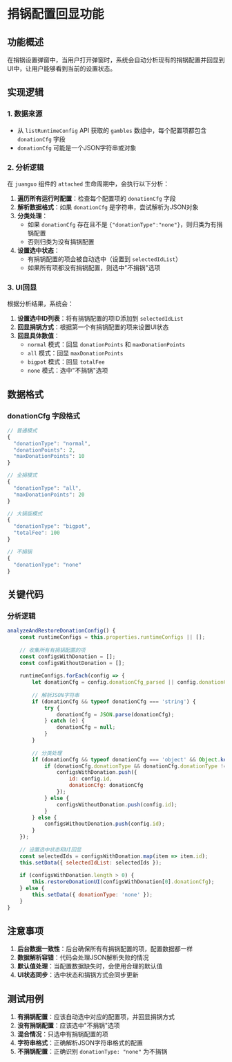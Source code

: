 # 捐锅配置回显功能

## 功能概述

在捐锅设置弹窗中，当用户打开弹窗时，系统会自动分析现有的捐锅配置并回显到UI中，让用户能够看到当前的设置状态。

## 实现逻辑

### 1. 数据来源

- 从 `listRuntimeConfig` API 获取的 `gambles` 数组中，每个配置项都包含 `donationCfg` 字段
- `donationCfg` 可能是一个JSON字符串或对象

### 2. 分析逻辑

在 `juanguo` 组件的 `attached` 生命周期中，会执行以下分析：

1. **遍历所有运行时配置**：检查每个配置项的 `donationCfg` 字段
2. **解析数据格式**：如果 `donationCfg` 是字符串，尝试解析为JSON对象
3. **分类处理**：
   - 如果 `donationCfg` 存在且不是 `{"donationType":"none"}`，则归类为有捐锅配置
   - 否则归类为没有捐锅配置
4. **设置选中状态**：
   - 有捐锅配置的项会被自动选中（设置到 `selectedIdList`）
   - 如果所有项都没有捐锅配置，则选中"不捐锅"选项

### 3. UI回显

根据分析结果，系统会：

1. **设置选中ID列表**：将有捐锅配置的项ID添加到 `selectedIdList`
2. **回显捐锅方式**：根据第一个有捐锅配置的项来设置UI状态
3. **回显具体数值**：
   - `normal` 模式：回显 `donationPoints` 和 `maxDonationPoints`
   - `all` 模式：回显 `maxDonationPoints`
   - `bigpot` 模式：回显 `totalFee`
   - `none` 模式：选中"不捐锅"选项

## 数据格式

### donationCfg 字段格式

```javascript
// 普通模式
{
  "donationType": "normal",
  "donationPoints": 2,
  "maxDonationPoints": 10
}

// 全捐模式
{
  "donationType": "all",
  "maxDonationPoints": 20
}

// 大锅版模式
{
  "donationType": "bigpot",
  "totalFee": 100
}

// 不捐锅
{
  "donationType": "none"
}
```

## 关键代码

### 分析逻辑

```javascript
analyzeAndRestoreDonationConfig() {
    const runtimeConfigs = this.properties.runtimeConfigs || [];
    
    // 收集所有有捐锅配置的项
    const configsWithDonation = [];
    const configsWithoutDonation = [];
    
    runtimeConfigs.forEach(config => {
        let donationCfg = config.donationCfg_parsed || config.donationCfg;
        
        // 解析JSON字符串
        if (donationCfg && typeof donationCfg === 'string') {
            try {
                donationCfg = JSON.parse(donationCfg);
            } catch (e) {
                donationCfg = null;
            }
        }
        
        // 分类处理
        if (donationCfg && typeof donationCfg === 'object' && Object.keys(donationCfg).length > 0) {
            if (donationCfg.donationType && donationCfg.donationType !== 'none') {
                configsWithDonation.push({
                    id: config.id,
                    donationCfg: donationCfg
                });
            } else {
                configsWithoutDonation.push(config.id);
            }
        } else {
            configsWithoutDonation.push(config.id);
        }
    });
    
    // 设置选中状态和UI回显
    const selectedIds = configsWithDonation.map(item => item.id);
    this.setData({ selectedIdList: selectedIds });
    
    if (configsWithDonation.length > 0) {
        this.restoreDonationUI(configsWithDonation[0].donationCfg);
    } else {
        this.setData({ donationType: 'none' });
    }
}
```

## 注意事项

1. **后台数据一致性**：后台确保所有有捐锅配置的项，配置数据都一样
2. **数据解析容错**：代码会处理JSON解析失败的情况
3. **默认值处理**：当配置数据缺失时，会使用合理的默认值
4. **UI状态同步**：选中状态和捐锅方式会同步更新

## 测试用例

1. **有捐锅配置**：应该自动选中对应的配置项，并回显捐锅方式
2. **没有捐锅配置**：应该选中"不捐锅"选项
3. **混合情况**：只选中有捐锅配置的项
4. **字符串格式**：正确解析JSON字符串格式的配置
5. **不捐锅配置**：正确识别 `donationType: "none"` 为不捐锅 